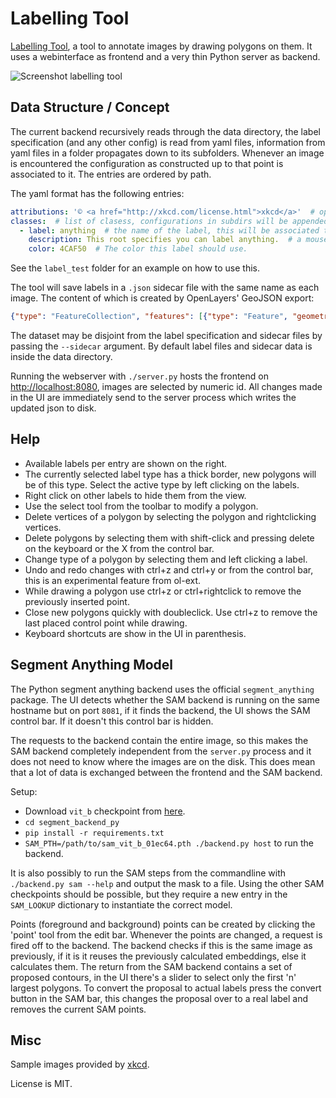 # Labelling Tool


[Labelling Tool](https://github.com/iwanders/labelling_tool), a tool to annotate images by drawing polygons on them. It uses a webinterface as frontend and a very thin Python server as backend.

![Screenshot labelling tool](/../master/screenshot.png "A screenshot of the webinterface.")


## Data Structure / Concept

The current backend recursively reads through the data directory, the label specification (and any other config) is read from yaml files, information from yaml files in a folder propagates down to its subfolders. Whenever an image is encountered the configuration as constructed up to that point is associated to it. The entries are ordered by path.

The yaml format has the following entries:
```yaml
attributions: '© <a href="http://xkcd.com/license.html">xkcd</a>'  # optional entry, sets the attribution field for the map.
classes:  # list of clasess, configurations in subdirs will be appended.
  - label: anything  # the name of the label, this will be associated to the features.
    description: This root specifies you can label anything.  # a mouseover description of the label.
    color: 4CAF50  # The color this label should use.
```
See the `label_test` folder for an example on how to use this.

The tool will save labels in a `.json` sidecar file with the same name as each image. The content of which is created by OpenLayers' GeoJSON export:

```json
{"type": "FeatureCollection", "features": [{"type": "Feature", "geometry": {"type": "Polygon", "coordinates": [[[12.5, 382.75], [28, 331.75], [104.5, 342.25], [107, 388.25], [12.5, 382.75]]]}, "properties": {"label": "math"}}]}
```

The dataset may be disjoint from the label specification and sidecar files by passing the `--sidecar` argument. By default label files and sidecar data is inside the data directory.

Running the webserver with `./server.py` hosts the frontend on [http://localhost:8080](http://localhost:8080), images are selected by numeric id. All changes made in the UI are immediately send to the server process which writes the updated json to disk. 


## Help

 - Available labels per entry are shown on the right.
 - The currently selected label type has a thick border, new polygons will be of this type. Select the active type by left clicking on the labels.
 - Right click on other labels to hide them from the view.
 - Use the select tool from the toolbar to modify a polygon.
 - Delete vertices of a polygon by selecting the polygon and rightclicking vertices.
 - Delete polygons by selecting them with shift-click and pressing delete on the keyboard or the X from the control bar.
 - Change type of a polygon by selecting them and left clicking a label.
 - Undo and redo changes with ctrl+z and ctrl+y or from the control bar, this is an experimental feature from ol-ext.
 - While drawing a polygon use ctrl+z or ctrl+rightclick to remove the previously inserted point.
 - Close new polygons quickly with doubleclick. Use ctrl+z to remove the last placed control point while drawing.
 - Keyboard shortcuts are show in the UI in parenthesis.

## Segment Anything Model
The Python segment anything backend uses the official `segment_anything` package. The UI detects whether the SAM backend is running on the same hostname but on port `8081`, if it finds the backend, the UI shows the SAM control bar. If it doesn't this control bar is hidden.

The requests to the backend contain the entire image, so this makes the SAM backend completely independent from the `server.py` process and it does not need to know where the images are on the disk. This does mean that a lot of data is exchanged between the frontend and the SAM backend.

Setup:
  - Download `vit_b` checkpoint from [here](https://github.com/facebookresearch/segment-anything/blob/6fdee8f2727f4506cfbbe553e23b895e27956588/README.md#model-checkpoints).
  - `cd segment_backend_py`
  - `pip install -r requirements.txt`
  - `SAM_PTH=/path/to/sam_vit_b_01ec64.pth ./backend.py host` to run the backend.

It is also possibly to run the SAM steps from the commandline with `./backend.py sam --help` and output the mask to a file. Using the other SAM checkpoints should be possible, but they require a new entry in the `SAM_LOOKUP` dictionary to instantiate the correct model.

Points (foreground and background) points can be created by clicking the 'point' tool from the edit bar. Whenever the points are changed, a request is fired off to the backend. The backend checks if this is the same image as previously, if it is it reuses the previously calculated embeddings, else it calculates them. The return from the SAM backend contains a set of proposed contours, in the UI there's a slider to select only the first 'n' largest polygons. To convert the proposal to actual labels press the convert button in the SAM bar, this changes the proposal over to a real label and removes the current SAM points.



## Misc

Sample images provided by [xkcd](https://xkcd.com/).

License is MIT.

